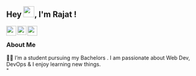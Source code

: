  ## Hey <img src="https://github.com/TheDudeThatCode/TheDudeThatCode/blob/master/Assets/Hi.gif" width="29px">, I'm Rajat !

<a href="https://twitter.com/rdrajatv">
  <img align="left" width="26px" src="https://cdn.jsdelivr.net/npm/simple-icons@v3/icons/twitter.svg" />
</a>
<a href="https://www.linkedin.com/in/rajat-verma-54a48b203/">
  <img align="left" width="24px" src="https://cdn.jsdelivr.net/npm/simple-icons@v3/icons/linkedin.svg"  />
</a>
<a href="mailto:rd.rajat23@gmail.com">
  <img align="left" width="26px" src="https://cdn.jsdelivr.net/npm/simple-icons@v3/icons/gmail.svg" />
</a>

<br />

### About Me 
👨‍💻 I’m  a student pursuing my Bachelors .
  I am passionate about  Web Dev, DevOps & I enjoy learning new things. </br>" 



